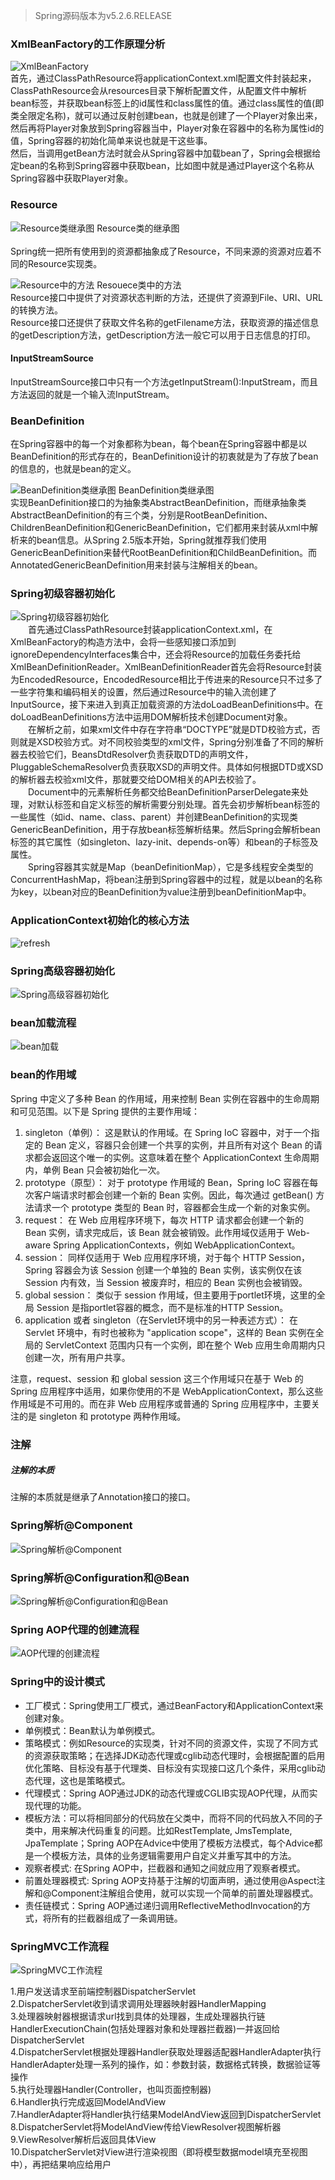 > Spring源码版本为v5.2.6.RELEASE
### XmlBeanFactory的工作原理分析
![XmlBeanFactory](../images/spring/2023-09-18_XmlBeanFactory的工作原理分析.png ':size=60%')  
首先，通过ClassPathResource将applicationContext.xml配置文件封装起来，ClassPathResource会从resources目录下解析配置文件，从配置文件中解析bean标签，并获取bean标签上的id属性和class属性的值。通过class属性的值(即类全限定名称)，就可以通过反射创建bean，也就是创建了一个Player对象出来，然后再将Player对象放到Spring容器当中，Player对象在容器中的名称为属性id的值，Spring容器的初始化简单来说也就是干这些事。  
然后，当调用getBean方法时就会从Spring容器中加载bean了，Spring会根据给定bean的名称到Spring容器中获取bean，比如图中就是通过Player这个名称从Spring容器中获取Player对象。

### Resource
![Resource类继承图](../images/spring/2023-09-18_Resource继承关系.png ':size=70%')
Resource类的继承图  
<br/>
Spring统一把所有使用到的资源都抽象成了Resource，不同来源的资源对应着不同的Resource实现类。  

![Resource中的方法](../images/spring/2023-09-18_Resource类中的方法.png ':size=50%')
Resouece类中的方法  
Resource接口中提供了对资源状态判断的方法，还提供了资源到File、URI、URL的转换方法。  
Resource接口还提供了获取文件名称的getFilename方法，获取资源的描述信息的getDescription方法，getDescription方法一般它可以用于日志信息的打印。  

#### InputStreamSource
InputStreamSource接口中只有一个方法getInputStream():InputStream，而且方法返回的就是一个输入流InputStream。

### BeanDefinition
在Spring容器中的每一个对象都称为bean，每个bean在Spring容器中都是以BeanDefinition的形式存在的，BeanDefinition设计的初衷就是为了存放了bean的信息的，也就是bean的定义。  
  
![BeanDefinition类继承图](../images/spring/2023-09-19_BeanDefinition类继承图.png ':size=50%')
BeanDefinition类继承图  
实现BeanDefinition接口的为抽象类AbstractBeanDefinition，而继承抽象类AbstractBeanDefinition的有三个类，分别是RootBeanDefinition、ChildrenBeanDefinition和GenericBeanDefinition，它们都用来封装从xml中解析来的bean信息。从Spring 2.5版本开始，Spring就推荐我们使用GenericBeanDefinition来替代RootBeanDefinition和ChildBeanDefinition。而AnnotatedGenericBeanDefinition用来封装与注解相关的bean。

### Spring初级容器初始化
![Spring初级容器初始化](../images/spring/2023-09-19_spring初级容器初始化.png)  
&emsp;&emsp;首先通过ClassPathResource封装applicationContext.xml，在XmlBeanFactory的构造方法中，会将一些感知接口添加到ignoreDependencyInterfaces集合中，还会将Resource的加载任务委托给XmlBeanDefinitionReader。XmlBeanDefinitionReader首先会将Resource封装为EncodedResource，EncodedResource相比于传进来的Resource只不过多了一些字符集和编码相关的设置，然后通过Resource中的输入流创建了InputSource，接下来进入到真正加载资源的方法doLoadBeanDefinitions中。在doLoadBeanDefinitions方法中运用DOM解析技术创建Document对象。  
&emsp;&emsp;在解析之前，如果xml文件中存在字符串“DOCTYPE”就是DTD校验方式，否则就是XSD校验方式。对不同校验类型的xml文件，Spring分别准备了不同的解析器去校验它们，BeansDtdResolver负责获取DTD的声明文件，PluggableSchemaResolver负责获取XSD的声明文件。具体如何根据DTD或XSD的解析器去校验xml文件，那就要交给DOM相关的API去校验了。  
&emsp;&emsp;Document中的元素解析任务都交给BeanDefinitionParserDelegate来处理，对默认标签和自定义标签的解析需要分别处理。首先会初步解析bean标签的一些属性（如id、name、class、parent）并创建BeanDefinition的实现类GenericBeanDefinition，用于存放bean标签解析结果。然后Spring会解析bean标签的其它属性（如singleton、lazy-init、depends-on等）和bean的子标签及属性。  
&emsp;&emsp;Spring容器其实就是Map（beanDefinitionMap），它是多线程安全类型的ConcurrentHashMap，将bean注册到Spring容器中的过程，就是以bean的名称为key，以bean对应的BeanDefinition为value注册到beanDefinitionMap中。  


### ApplicationContext初始化的核心方法
![refresh](../images/spring/2023-09-21_refresh().png ':size=70%')

### Spring高级容器初始化
![Spring高级容器初始化](../images/spring/2023-09-21_spring高级容器初始化.png)

### bean加载流程
![bean加载](../images/spring/2023-09-22_bean加载.png)

### bean的作用域
Spring 中定义了多种 Bean 的作用域，用来控制 Bean 实例在容器中的生命周期和可见范围。以下是 Spring 提供的主要作用域：

1. singleton（单例）： 这是默认的作用域。在 Spring IoC 容器中，对于一个指定的 Bean 定义，容器只会创建一个共享的实例，并且所有对这个 Bean 的请求都会返回这个唯一的实例。这意味着在整个 ApplicationContext 生命周期内，单例 Bean 只会被初始化一次。
2. prototype（原型）： 对于 prototype 作用域的 Bean，Spring IoC 容器在每次客户端请求时都会创建一个新的 Bean 实例。因此，每次通过 getBean() 方法请求一个 prototype 类型的 Bean 时，容器都会生成一个新的对象实例。
3. request： 在 Web 应用程序环境下，每次 HTTP 请求都会创建一个新的 Bean 实例，请求完成后，该 Bean 就会被销毁。此作用域仅适用于 Web-aware Spring ApplicationContexts，例如 WebApplicationContext。
4. session： 同样仅适用于 Web 应用程序环境，对于每个 HTTP Session，Spring 容器会为该 Session 创建一个单独的 Bean 实例，该实例仅在该 Session 内有效，当 Session 被废弃时，相应的 Bean 实例也会被销毁。
5. global session： 类似于 session 作用域，但主要用于portlet环境，这里的全局 Session 是指portlet容器的概念，而不是标准的HTTP Session。
6. application 或者 singleton（在Servlet环境中的另一种表述方式）： 在 Servlet 环境中，有时也被称为 "application scope"，这样的 Bean 实例在全局的 ServletContext 范围内只有一个实例，即在整个 Web 应用生命周期内只创建一次，所有用户共享。

注意，request、session 和 global session 这三个作用域只在基于 Web 的 Spring 应用程序中适用，如果你使用的不是 WebApplicationContext，那么这些作用域是不可用的。而在非 Web 应用程序或普通的 Spring 应用程序中，主要关注的是 singleton 和 prototype 两种作用域。

### 注解

##### 注解的本质
注解的本质就是继承了Annotation接口的接口。  

### Spring解析@Component
![Spring解析@Component](../images/spring/2023-09-24_Spring解析@Component.png)

### Spring解析@Configuration和@Bean
![Spring解析@Configuration和@Bean](../images/spring/2023-09-24_Spring解析@Configuration和@Bean.png)

### Spring AOP代理的创建流程
![AOP代理的创建流程](../images/spring/2023-11-22_AOP代理的创建流程.png)

### Spring中的设计模式
- 工厂模式：Spring使用工厂模式，通过BeanFactory和ApplicationContext来创建对象。
- 单例模式：Bean默认为单例模式。
- 策略模式：例如Resource的实现类，针对不同的资源文件，实现了不同方式的资源获取策略；在选择JDK动态代理或cglib动态代理时，会根据配置的启用优化策略、目标没有基于代理类、目标没有实现接口这几个条件，采用cglib动态代理，这也是策略模式。
- 代理模式：Spring AOP通过JDK的动态代理或CGLIB实现AOP代理，从而实现代理的功能。
- 模板方法：可以将相同部分的代码放在父类中，而将不同的代码放入不同的子类中，用来解决代码重复的问题。比如RestTemplate, JmsTemplate, JpaTemplate；Spring AOP在Advice中使用了模板方法模式，每个Advice都是一个模板方法，具体的业务逻辑需要用户自定义并重写其中的方法。
- 观察者模式: 在Spring AOP中，拦截器和通知之间就应用了观察者模式。
- 前置处理器模式: Spring AOP支持基于注解的切面声明，通过使用@Aspect注解和@Component注解组合使用，就可以实现一个简单的前置处理器模式。
- 责任链模式：Spring AOP通过递归调用ReflectiveMethodInvocation的方式，将所有的拦截器组成了一条调用链。

### SpringMVC工作流程
![SpringMVC工作流程](../images/spring/2023-10-09_SpringMVC工作流程.png ':size=60%')  

1.用户发送请求至前端控制器DispatcherServlet  
2.DispatcherServlet收到请求调用处理器映射器HandlerMapping  
3.处理器映射器根据请求url找到具体的处理器，生成处理器执行链HandlerExecutionChain(包括处理器对象和处理器拦截器)一并返回给DispatcherServlet  
4.DispatcherServlet根据处理器Handler获取处理器适配器HandlerAdapter执行HandlerAdapter处理一系列的操作，如：参数封装，数据格式转换，数据验证等操作  
5.执行处理器Handler(Controller，也叫页面控制器)  
6.Handler执行完成返回ModelAndView  
7.HandlerAdapter将Handler执行结果ModelAndView返回到DispatcherServlet  
8.DispatcherServlet将ModelAndView传给ViewResolver视图解析器  
9.ViewResolver解析后返回具体View  
10.DispatcherServlet对View进行渲染视图（即将模型数据model填充至视图中），再把结果响应给用户  